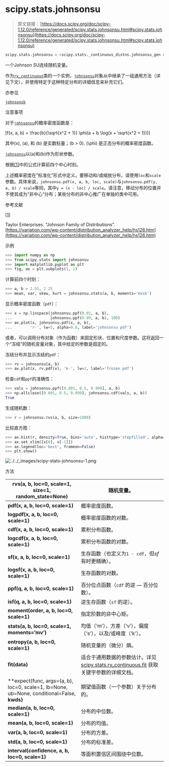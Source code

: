 # scipy.stats.johnsonsu

> 原文链接：[https://docs.scipy.org/doc/scipy-1.12.0/reference/generated/scipy.stats.johnsonsu.html#scipy.stats.johnsonsu](https://docs.scipy.org/doc/scipy-1.12.0/reference/generated/scipy.stats.johnsonsu.html#scipy.stats.johnsonsu)

```py
scipy.stats.johnsonsu = <scipy.stats._continuous_distns.johnsonsu_gen object>
```

一个Johnson SU连续随机变量。

作为[`rv_continuous`](scipy.stats.rv_continuous.html#scipy.stats.rv_continuous "scipy.stats.rv_continuous")类的一个实例，[`johnsonsu`](#scipy.stats.johnsonsu "scipy.stats.johnsonsu")对象从中继承了一组通用方法（详见下文），并使用特定于这种特定分布的详细信息来补充它们。

亦参见

[`johnsonsb`](scipy.stats.johnsonsb.html#scipy.stats.johnsonsb "scipy.stats.johnsonsb")

注意事项

对于[`johnsonsu`](#scipy.stats.johnsonsu "scipy.stats.johnsonsu")的概率密度函数是：

\[f(x, a, b) = \frac{b}{\sqrt{x^2 + 1}} \phi(a + b \log(x + \sqrt{x^2 + 1}))\]

其中\(x\), \(a\), 和 \(b\) 是实数标量；\(b > 0\). \(\phi\) 是正态分布的概率密度函数。

[`johnsonsu`](#scipy.stats.johnsonsu "scipy.stats.johnsonsu")以\(a\)和\(b\)作为形状参数。

根据[[1]](#rdd9f64a3838c-1)中的公式计算前四个中心时刻。

上述概率密度在“标准化”形式中定义。要移动和/或缩放分布，请使用`loc`和`scale`参数。具体来说，`johnsonsu.pdf(x, a, b, loc, scale)`与`johnsonsu.pdf(y, a, b) / scale`等同，其中`y = (x - loc) / scale`。请注意，移动分布的位置并不使其成为“非中心”分布；某些分布的非中心推广在单独的类中可用。

参考文献

[[1](#id1)]

Taylor Enterprises. “Johnson Family of Distributions”. [https://variation.com/wp-content/distribution_analyzer_help/hs126.htm](https://variation.com/wp-content/distribution_analyzer_help/hs126.htm)

示例

```py
>>> import numpy as np
>>> from scipy.stats import johnsonsu
>>> import matplotlib.pyplot as plt
>>> fig, ax = plt.subplots(1, 1) 
```

计算前四个时刻：

```py
>>> a, b = 2.55, 2.25
>>> mean, var, skew, kurt = johnsonsu.stats(a, b, moments='mvsk') 
```

显示概率密度函数（`pdf`）：

```py
>>> x = np.linspace(johnsonsu.ppf(0.01, a, b),
...                 johnsonsu.ppf(0.99, a, b), 100)
>>> ax.plot(x, johnsonsu.pdf(x, a, b),
...        'r-', lw=5, alpha=0.6, label='johnsonsu pdf') 
```

或者，可以调用分布对象（作为函数）来固定形状、位置和尺度参数。这将返回一个“冻结”的随机变量对象，其中给定的参数是固定的。

冻结分布并显示冻结的`pdf`：

```py
>>> rv = johnsonsu(a, b)
>>> ax.plot(x, rv.pdf(x), 'k-', lw=2, label='frozen pdf') 
```

检查`cdf`和`ppf`的准确性：

```py
>>> vals = johnsonsu.ppf([0.001, 0.5, 0.999], a, b)
>>> np.allclose([0.001, 0.5, 0.999], johnsonsu.cdf(vals, a, b))
True 
```

生成随机数：

```py
>>> r = johnsonsu.rvs(a, b, size=1000) 
```

比较直方图：

```py
>>> ax.hist(r, density=True, bins='auto', histtype='stepfilled', alpha=0.2)
>>> ax.set_xlim([x[0], x[-1]])
>>> ax.legend(loc='best', frameon=False)
>>> plt.show() 
```

![../../_images/scipy-stats-johnsonsu-1.png](../Images/bb8ab1df48d56f66f6acb7b38463d72b.png)

方法

| **rvs(a, b, loc=0, scale=1, size=1, random_state=None)** | 随机变量。 |
| --- | --- |
| **pdf(x, a, b, loc=0, scale=1)** | 概率密度函数。 |
| **logpdf(x, a, b, loc=0, scale=1)** | 概率密度函数的对数。 |
| **cdf(x, a, b, loc=0, scale=1)** | 累积分布函数。 |
| **logcdf(x, a, b, loc=0, scale=1)** | 累积分布函数的对数。 |
| **sf(x, a, b, loc=0, scale=1)** | 生存函数（也定义为`1 - cdf`，但*sf*有时更精确）。 |
| **logsf(x, a, b, loc=0, scale=1)** | 生存函数的对数。 |
| **ppf(q, a, b, loc=0, scale=1)** | 百分位点函数（`cdf` 的逆 — 百分位数）。 |
| **isf(q, a, b, loc=0, scale=1)** | 逆生存函数（`sf` 的逆）。 |
| **moment(order, a, b, loc=0, scale=1)** | 指定阶数的非中心矩。 |
| **stats(a, b, loc=0, scale=1, moments=’mv’)** | 均值（‘m’），方差（‘v’），偏度（‘s’），以及/或峰度（‘k’）。 |
| **entropy(a, b, loc=0, scale=1)** | 随机变量的（微分）熵。 |
| **fit(data)** | 适合于通用数据的参数估计。详见 [scipy.stats.rv_continuous.fit](https://docs.scipy.org/doc/scipy/reference/generated/scipy.stats.rv_continuous.fit.html#scipy.stats.rv_continuous.fit) 获取关键字参数的详细文档。 |
| **expect(func, args=(a, b), loc=0, scale=1, lb=None, ub=None, conditional=False, **kwds)** | 期望值函数（一个参数）关于分布的。 |
| **median(a, b, loc=0, scale=1)** | 分布的中位数。 |
| **mean(a, b, loc=0, scale=1)** | 分布的均值。 |
| **var(a, b, loc=0, scale=1)** | 分布的方差。 |
| **std(a, b, loc=0, scale=1)** | 分布的标准差。 |
| **interval(confidence, a, b, loc=0, scale=1)** | 等面积置信区间围绕中位数。 |
